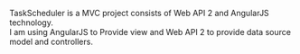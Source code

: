 TaskScheduler is a MVC project consists of Web API 2 and AngularJS technology.  
I am using AngularJS to Provide view and Web API 2 to provide data source model and controllers. 

